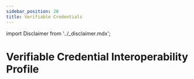 ```yaml
---
sidebar_position: 28
title: Verifiable Credentials
---
```


import Disclaimer from '../\_disclaimer.mdx';

<Disclaimer />

# Verifiable Credential Interoperability Profile
